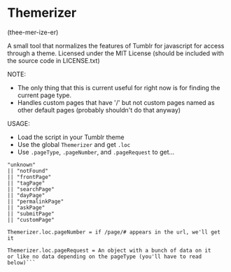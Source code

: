 # Themerizer
(thee-mer-ize-er)

A small tool that normalizes the features of Tumblr for javascript for access through a theme.
Licensed under the MIT License (should be included with the source code in LICENSE.txt)

NOTE:
 * The only thing that this is current useful for right now is for finding the current page type.
 * Handles custom pages that have '/' but not custom pages named as other default pages (probably shouldn't do that anyway)
 
USAGE:
 * Load the script in your Tumblr theme
 * Use the global `Themerizer` and get `.loc`
 * Use `.pageType`, `.pageNumber`, and `.pageRequest` to get...
 
```Themerizer.loc.pageType =
"unknown"
|| "notFound"
|| "frontPage"
|| "tagPage"
|| "searchPage"
|| "dayPage"
|| "permalinkPage"
|| "askPage"
|| "submitPage"
|| "customPage"

Themerizer.loc.pageNumber = if /page/# appears in the url, we'll get it

Themerizer.loc.pageRequest = An object with a bunch of data on it
or like no data depending on the pageType (you'll have to read below)```